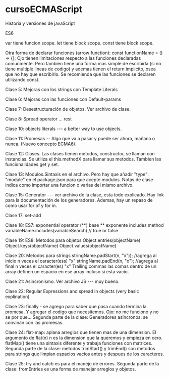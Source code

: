 # cursoECMAScript
Historia y versiones de javaScript

ES6

var tiene funcion scope.
let tiene block scope.
const tiene block scope.

Otra forma de declarar funciones (arrow function): const functionName = () => {};
Ojo tienen limitaciones respecto a las funciones declaradas comunmente. Pero tambien tiene una forma mas simple de escribirla (si no tiene multiple lineas de codigo) y ademas tienen el return implicito, osea que no hay que escribirlo.
Se recomienda que las funciones se declaren utilizando const.

Clase 5: Mejoras con los strings con Template Literals

Clase 6: Mejoras con las funciones con Default-params

Clase 7: Desestructuración de objetos. Ver archivo de clase.

Clase 8:    Spread operator ...
            rest

Clase 10: objects literals --- a better way to use objects.

Clase 11: Promesas -- Algo que va a pasar y puede ser ahora, mañana o nunca. (Nuevo concepto ECMA6).

Clase 12: Clases. Las clases tienen metodos, constructor, se llaman con instancias. Se utiliza el this.methodX para llamar sus metodos.
Tambien las funcionalidades get y set.

Clase 13: Modulos.Sintaxis en el archivo. Pero hay que añadir "type": "module" en el package.json para que acepte modulos. Notas de clase indica como importar una funcion o varias del mismo archivo.

Clase 15: Generator --- ver archivo de la clase, esta todo explicado. Hay link para la documentación de los generadores.
Ademas, hay un repaso de como usar for of y for in.

Clase 17: set-add

Clase 18: ES7:
            exponential operator (**)       base ** exponente
            includes method                 variableName.includes(variableSearch) // true or false

Clase 19: ES8:
            Metodos para objetos            Object.entries(objectName)
                                            Object.keys(objectName)
                                            Object.values(objectName)

Clase 20:   Metodos para strings            stringName.padStart(n, "x")); //agrega al inicio n veces el caracter(ess) "x"
                                            stringName.padEnd(n, "x");    //agrega al final n veces el caracter(es) "x"
            Trailing commas                 las comas dentro de un array definen un espacio en ese array incluso si esta vacio.

Clase 21:   Asincronismo. Ver archivo JS --- muy bueno.

Clase 22: Regular Expressions and spread in objects (very basic explination)

Clase 23: finally - se agrego para saber que pasa cuando termina la promesa. Y agregar el codigo que necesitemos. Ojo: no me funciono y no se por que...
        Segunda parte de la clase: Generadores asíncronos: se convinan con las promesas.

Clase 24: flat-map: aplana arreglos que tienen mas de una dimension. El argumento de flat(n) n es la dimension que la queremos y empieza en cero.
        flatMap() tiene una sintaxis diferente y trabaja funciones con matrices.
        Segunda parte de la clase: metodos trimStart() y trimEnd() son metodos para strings que limpian espacios vacios antes y despues de los caracteres.

Clase 25: try and catch es para el manejo de errores.
        Segunda parte de la clase: fromEntries es una forma de manejar arreglos y objetos.